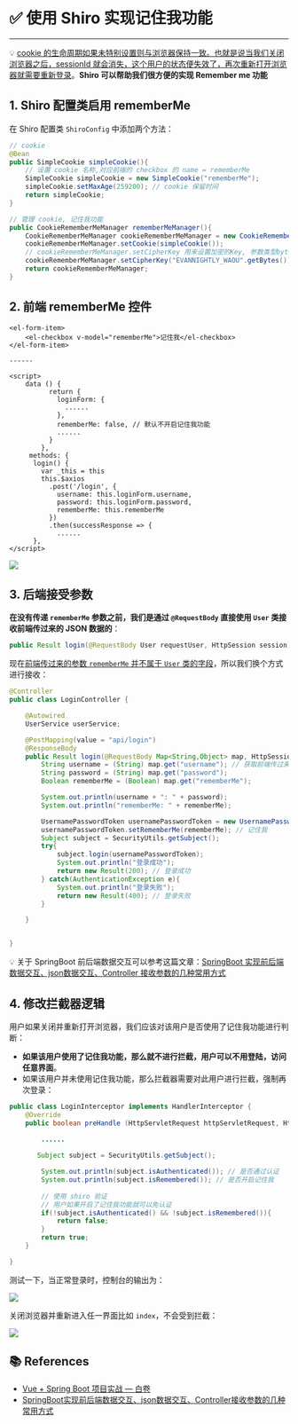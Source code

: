 # ✅ 使用 Shiro 实现记住我功能

---

💡 <u>cookie 的生命周期如果未特别设置则与浏览器保持一致。也就是说当我们关闭浏览器之后，sessionId 就会消失，这个用户的状态便失效了，再次重新打开浏览器就需要重新登录</u>。**Shiro 可以帮助我们很方便的实现 Remember me 功能**

## 1. Shiro 配置类启用 rememberMe

在 Shiro 配置类 `ShiroConfig` 中添加两个方法：

```java
// cookie
@Bean
public SimpleCookie simpleCookie(){
    // 设置 cookie 名称,对应前端的 checkbox 的 name = rememberMe
    SimpleCookie simpleCookie = new SimpleCookie("rememberMe");
    simpleCookie.setMaxAge(259200); // cookie 保留时间
    return simpleCookie;
}

// 管理 cookie, 记住我功能
public CookieRememberMeManager rememberMeManager(){
    CookieRememberMeManager cookieRememberMeManager = new CookieRememberMeManager();
    cookieRememberMeManager.setCookie(simpleCookie());
    // cookieRememberMeManager.setCipherKey 用来设置加密的Key, 参数类型byte[],字节数组长度要求16
    cookieRememberMeManager.setCipherKey("EVANNIGHTLY_WAOU".getBytes());
    return cookieRememberMeManager;
}
```

## 2. 前端 rememberMe 控件

```vue
<el-form-item>
	<el-checkbox v-model="rememberMe">记住我</el-checkbox>
</el-form-item>

------

<script>
	data () {
          return {
            loginForm: {
              ......
            },
            rememberMe: false, // 默认不开启记住我功能
            ......
          }
        },
     methods: {
      login() {
        var _this = this
        this.$axios
          .post('/login', {
            username: this.loginForm.username,
            password: this.loginForm.password,
            rememberMe: this.rememberMe
          })
          .then(successResponse => {
            ......
      },
</script>
```

![](https://gitee.com/veal98/CS-Wiki/raw/master/img/20200821220018.png)

## 3. 后端接受参数

**在没有传递 `rememberMe` 参数之前，我们是通过 `@RequestBody` 直接使用 `User` 类接收前端传过来的 JSON 数据的**：

```java
public Result login(@RequestBody User requestUser, HttpSession session) {
```

现在<u>前端传过来的参数 `rememberMe`  并不属于 `User` 类的字段</u>，所以我们换个方式进行接收：

```java
@Controller
public class LoginController {

    @Autowired
    UserService userService;

    @PostMapping(value = "api/login")
    @ResponseBody
    public Result login(@RequestBody Map<String,Object> map, HttpSession session) {
        String username = (String) map.get("username"); // 获取前端传过来的参数
        String password = (String) map.get("password");
        Boolean rememberMe = (Boolean) map.get("rememberMe");

        System.out.println(username + ": " + password);
        System.out.println("rememberMe: " + rememberMe);

        UsernamePasswordToken usernamePasswordToken = new UsernamePasswordToken(username, password);
        usernamePasswordToken.setRememberMe(rememberMe); // 记住我
        Subject subject = SecurityUtils.getSubject();
        try{
            subject.login(usernamePasswordToken);
            System.out.println("登录成功");
            return new Result(200); // 登录成功
        } catch(AuthenticationException e){
            System.out.println("登录失败");
            return new Result(400); // 登录失败
        }

    }


}
```

💡 关于 SpringBoot 前后端数据交互可以参考这篇文章：[SpringBoot 实现前后端数据交互、json数据交互、Controller 接收参数的几种常用方式](https://blog.csdn.net/qq_20957669/article/details/89227840)

## 4. 修改拦截器逻辑

用户如果关闭并重新打开浏览器，我们应该对该用户是否使用了记住我功能进行判断：

- **如果该用户使用了记住我功能，那么就不进行拦截，用户可以不用登陆，访问任意界面**。
- 如果该用户并未使用记住我功能，那么拦截器需要对此用户进行拦截，强制再次登录：

```java
public class LoginInterceptor implements HandlerInterceptor {
    @Override
    public boolean preHandle (HttpServletRequest httpServletRequest, HttpServletResponse httpServletResponse, Object o) throws Exception {

        ......
            
	   Subject subject = SecurityUtils.getSubject();

        System.out.println(subject.isAuthenticated()); // 是否通过认证
        System.out.println(subject.isRemembered()); // 是否开启记住我
        
        // 使用 shiro 验证
      	// 用户如果开启了记住我功能就可以免认证
        if(!subject.isAuthenticated() && !subject.isRemembered()){
            return false;
        }
        return true;
    }

}
```

测试一下，当正常登录时，控制台的输出为：

![](https://gitee.com/veal98/CS-Wiki/raw/master/img/20200821215507.png)

关闭浏览器并重新进入任一界面比如 `index`，不会受到拦截：

![](https://gitee.com/veal98/CS-Wiki/raw/master/img/20200821215621.png)



## 📚 References

- [Vue + Spring Boot 项目实战 — 白卷](https://blog.csdn.net/Neuf_Soleil/article/details/88925013)
- [SpringBoot实现前后端数据交互、json数据交互、Controller接收参数的几种常用方式](https://blog.csdn.net/qq_20957669/article/details/89227840)

